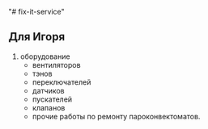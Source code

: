 "# fix-it-service" 

## Для Игоря

1. оборудование
    - вентиляторов
    - тэнов
    - переключателей
    - датчиков
    - пускателей
    - клапанов
    - прочие работы по ремонту пароконвектоматов.

